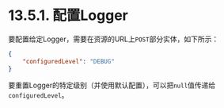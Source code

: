 # 13.5.1. 配置Logger

要配置给定Logger，需要在资源的URL上`POST`部分实体，如下所示：

```json
{
    "configuredLevel": "DEBUG"
}
```

<univ-note type="tip">

要重置Logger的特定级别（并使用默认配置），可以把`null`值传递给`configuredLevel`。

</univ-note>
